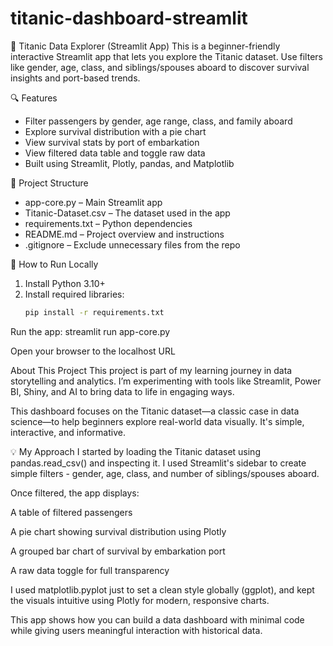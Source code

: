# titanic-dashboard-streamlit

🚢 Titanic Data Explorer (Streamlit App)
This is a beginner-friendly interactive Streamlit app that lets you explore the Titanic dataset. Use filters like gender, age, class, and siblings/spouses aboard to discover survival insights and port-based trends.

🔍 Features
- Filter passengers by gender, age range, class, and family aboard
- Explore survival distribution with a pie chart
- View survival stats by port of embarkation
- View filtered data table and toggle raw data
- Built using Streamlit, Plotly, pandas, and Matplotlib

📁 Project Structure
- app-core.py – Main Streamlit app
- Titanic-Dataset.csv – The dataset used in the app
- requirements.txt – Python dependencies
- README.md – Project overview and instructions
- .gitignore – Exclude unnecessary files from the repo

🚀 How to Run Locally
1. Install Python 3.10+
2. Install required libraries:
   ```bash
   pip install -r requirements.txt
Run the app: 
streamlit run app-core.py

Open your browser to the localhost URL 

About This Project
This project is part of my learning journey in data storytelling and analytics. I’m experimenting with tools like Streamlit, Power BI, Shiny, and AI to bring data to life in engaging ways.

This dashboard focuses on the Titanic dataset—a classic case in data science—to help beginners explore real-world data visually. It's simple, interactive, and informative.

💡 My Approach
I started by loading the Titanic dataset using pandas.read_csv() and inspecting it. I used Streamlit's sidebar to create simple filters - gender, age, class, and number of siblings/spouses aboard.

Once filtered, the app displays:

A table of filtered passengers

A pie chart showing survival distribution using Plotly

A grouped bar chart of survival by embarkation port

A raw data toggle for full transparency

I used matplotlib.pyplot just to set a clean style globally (ggplot), and kept the visuals intuitive using Plotly for modern, responsive charts.

This app shows how you can build a data dashboard with minimal code while giving users meaningful interaction with historical data.

